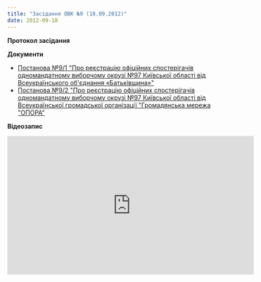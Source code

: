 ```yaml
---
title: "Засідання ОВК №9 (18.09.2012)"
date: 2012-09-18
---
```


**Протокол засідання**

**Документи**

- [Постанова №9/1 "Про реєстрацію офіційних спостерігачів одномандатному виборчому окрузі №97 Київської області від Всеукраїнського об'єднання «Батьківщина»"](https://mpz.brovary.org/wp-content/uploads/2012/11/9_1.pdf)
- [Постанова №9/2 "Про реєстрацію офіційних спостерігачів одномандатному виборчому окрузі №97 Київської області від Всеукраїнської громадської організації "Громадянська мережа "ОПОРА"](https://mpz.brovary.org/wp-content/uploads/2012/11/9_2.pdf)

**Відеозапис**

<iframe src="http://www.youtube.com/embed/Qn3R4k_T6xw" frameborder="0" width="560" height="315"></iframe>
